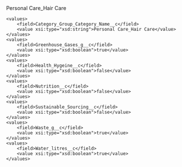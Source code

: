 <?xml version="1.0" encoding="UTF-8"?>
<CustomMetadata xmlns="http://soap.sforce.com/2006/04/metadata" xmlns:xsi="http://www.w3.org/2001/XMLSchema-instance" xmlns:xsd="http://www.w3.org/2001/XMLSchema">
    <label>Personal Care_Hair Care</label>
    
    <values>
        <field>Category_Group_Category_Name__c</field>
        <value xsi:type="xsd:string">Personal Care_Hair Care</value>
    </values>
    <values>
        <field>Greenhouse_Gases_g__c</field>
        <value xsi:type="xsd:boolean">true</value>
    </values>
    <values>
        <field>Health_Hygeine__c</field>
        <value xsi:type="xsd:boolean">false</value>
    </values>
    <values>
        <field>Nutrition__c</field>
        <value xsi:type="xsd:boolean">false</value>
    </values>
    <values>
        <field>Sustainable_Sourcing__c</field>
        <value xsi:type="xsd:boolean">false</value>
    </values>
    <values>
        <field>Waste_g__c</field>
        <value xsi:type="xsd:boolean">true</value>
    </values>
    <values>
        <field>Water_litres__c</field>
        <value xsi:type="xsd:boolean">true</value>
    </values>
</CustomMetadata>
